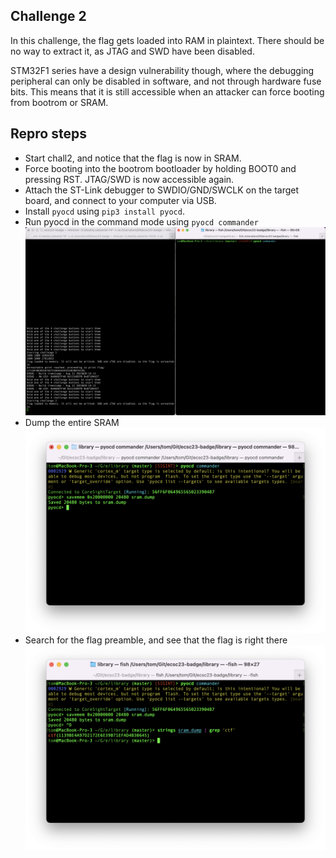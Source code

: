 ## Challenge 2

In this challenge, the flag gets loaded into RAM in plaintext. There should be no way to extract it, as JTAG and SWD have been disabled.

STM32F1 series have a design vulnerability though, where the debugging peripheral can only be disabled in software, and not through hardware fuse bits. This means that it is still accessible when an attacker can force booting from bootrom or SRAM.

## Repro steps
- Start chall2, and notice that the flag is now in SRAM.
- Force booting into the bootrom bootloader by holding BOOT0 and pressing RST. JTAG/SWD is now accessible again.
- Attach the ST-Link debugger to SWDIO/GND/SWCLK on the target board, and connect to your computer via USB.
- Install `pyocd` using `pip3 install pyocd`.
- Run pyocd in the command mode using `pyocd commander` 
![images/2_1.png](images/2_1.png)
- Dump the entire SRAM 
![images/2_2.png](images/2_2.png)
- Search for the flag preamble, and see that the flag is right there 
![images/2_3.png](images/2_3.png)
